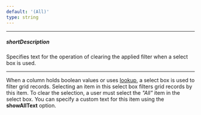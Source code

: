 ```yaml
---
default: '(All)'
type: string
---
```

---
##### shortDescription
Specifies text for the operation of clearing the applied filter when a select box is used.

---
When a column holds boolean values or uses [lookup](/api-reference/10%20UI%20Widgets/dxDataGrid/1%20Configuration/columns/lookup '/Documentation/ApiReference/UI_Widgets/dxDataGrid/Configuration/columns/lookup/'), a select box is used to filter grid records. Selecting an item in this select box filters grid records by this item. To clear the selection, a user must select the *"All"* item in the select box. You can specify a custom text for this item using the **showAllText** option.
